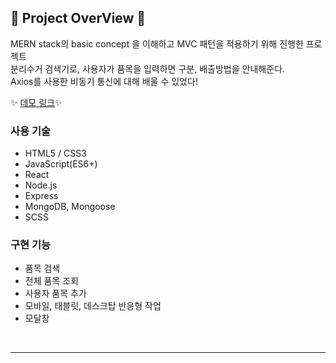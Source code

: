 ## 📍 Project OverView 📍

MERN stack의 basic concept 을 이해하고 MVC 패턴을 적용하기 위해 진행한 프로젝트 <br />
분리수거 검색기로, 사용자가 품목을 입력하면 구분, 배출방법을 안내해준다. <br />
Axios를 사용한 비동기 통신에 대해 배울 수 있었다!

✨ [데모 링크](https://savetheearth.netlify.app/)✨ <br />


### 사용 기술

- HTML5 / CSS3
- JavaScript(ES6+)
- React
- Node.js
- Express
- MongoDB, Mongoose
- SCSS

### 구현 기능

- 품목 검색
- 전체 품목 조회
- 사용자 품목 추가
- 모바일, 태블릿, 데스크탑 반응형 작업
- 모달창

<br />
<hr />
<br />
